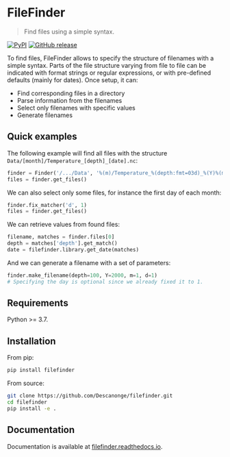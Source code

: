 
# FileFinder

> Find files using a simple syntax.

<div align="left">

[![PyPI](https://img.shields.io/pypi/v/filefinder)](https://pypi.org/project/filefinder)
[![GitHub release](https://img.shields.io/github/v/release/Descanonge/filefinder)](https://github.com/Descanonge/filefinder/releases)

</div>

To find files, FileFinder allows to specify the structure of filenames with a simple syntax.
Parts of the file structure varying from file to file can be indicated with format strings
or regular expressions, or with pre-defined defaults (mainly for dates).
Once setup, it can:

- Find corresponding files in a directory
- Parse information from the filenames
- Select only filenames with specific values
- Generate filenames

## Quick examples

The following example will find all files with the structure ``Data/[month]/Temperature_[depth]_[date].nc``:
``` python
finder = Finder('/.../Data', '%(m)/Temperature_%(depth:fmt=03d)_%(Y)%(m)%(d).nc')
files = finder.get_files()
```

We can also select only some files, for instance the first day of each month:
``` python
finder.fix_matcher('d', 1)
files = finder.get_files()
```

We can retrieve values from found files:
``` python
filename, matches = finder.files[0]
depth = matches['depth'].get_match()
date = filefinder.library.get_date(matches)
```

And we can generate a filename with a set of parameters:
``` python
finder.make_filename(depth=100, Y=2000, m=1, d=1)
# Specifying the day is optional since we already fixed it to 1.
```


## Requirements

Python >= 3.7.

## Installation

From pip:
``` sh
pip install filefinder
```

From source:
``` sh
git clone https://github.com/Descanonge/filefinder.git
cd filefinder
pip install -e .
```

## Documentation

Documentation is available at [filefinder.readthedocs.io](https://filefinder.readthedocs.io).
